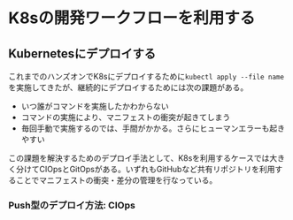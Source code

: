 # K8sの開発ワークフローを利用する

## Kubernetesにデプロイする

これまでのハンズオンでK8sにデプロイするために`kubectl apply --file name`を実施してきたが、継続的にデプロイするためには次の課題がある。

- いつ誰がコマンドを実施したかわからない
- コマンドの実施により、マニフェストの衝突が起きてしまう
- 毎回手動で実施するのでは、手間がかかる。さらにヒューマンエラーも起きやすい

この課題を解決するためのデプロイ手法として、K8sを利用するケースでは大きく分けてCIOpsとGitOpsがある。いずれもGitHubなど共有リポジトリを利用することでマニフェストの衝突・差分の管理を行なっている。

### Push型のデプロイ方法: CIOps

